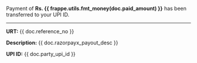 <p>Payment of <strong>Rs. {{ frappe.utils.fmt_money(doc.paid_amount) }}</strong> has been transferred to your UPI ID.</p>

<hr>

<p><strong>URT:</strong> {{ doc.reference_no }}</p>

<p><strong>Description:</strong> {{ doc.razorpayx_payout_desc }}</p>

<p><strong>UPI ID:</strong> {{ doc.party_upi_id }}</p>
